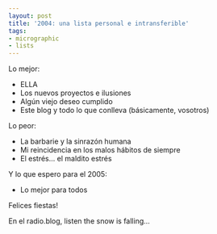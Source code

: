 ```yaml
---
layout: post
title: '2004: una lista personal e intransferible'
tags:
- micrographic
- lists
---
```

Lo mejor:

* ELLA
* Los nuevos proyectos e ilusiones
* Algún viejo deseo cumplido
* Este blog y todo lo que conlleva (básicamente, vosotros)

Lo peor:

* La barbarie y la sinrazón humana
* Mi reincidencia en los malos hábitos de siempre
* El estrés… el maldito estrés

Y lo que espero para el 2005:

* Lo mejor para todos

Felices fiestas!

En el radio.blog, listen the snow is falling…
